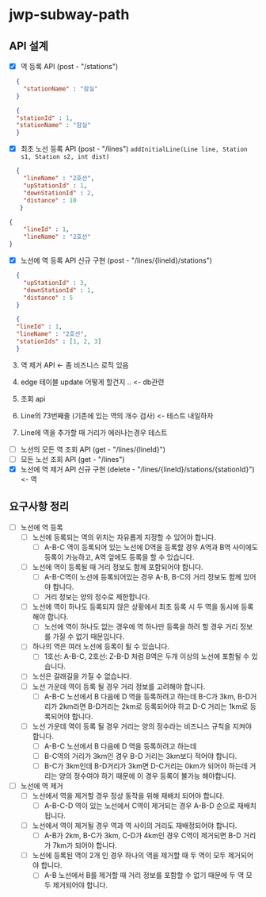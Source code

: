 # jwp-subway-path

## API 설계
- [x] 역 등록 API (post - "/stations")
```JSON
  {
    "stationName" : "잠실"
  }
```
```JSON
  {
  "stationId" : 1,
  "stationName" : "잠실"
  }
```

- [x] 최초 노선 등록 API (post - "/lines") `addInitialLine(Line line, Station s1, Station s2, int dist)`
```JSON
  {
    "lineName" : "2호선",
    "upStationId" : 1,
    "downStationId" : 2,
    "distance" : 10
   }
```
````JSON
{
    "lineId" : 1,
    "lineName" : "2호선"
}
````
- [x] 노선에 역 등록 API 신규 구현 (post - "/lines/{lineId}/stations")
```JSON
  {
    "upStationId" : 3,
    "downStationId" : 1,
    "distance" : 5
  }
```
```JSON
  {
  "lineId" : 1,
  "lineName" : "2호선",
  "stationIds" : [1, 2, 3]
  }
```

3. 역 제거 API <- 좀 비즈니스 로직 있음
4. edge 테이블 update 어떻게 할건지 .. <- db관련
5. 조회 api

1. Line의 73번째줄 (기존에 있는 역의 개수 검사) <- 테스트 내일하자
2. Line에 역을 추가할 때 거리가 에러나는경우 테스트


- [ ] 노선의 모든 역 조회 API (get - "/lines/{lineId}")
- [ ] 모든 노선 조회 API (get - "/lines")
- [x] 노선에 역 제거 API 신규 구현 (delete - "/lines/{lineId}/stations/{stationId}") <- 역

## 요구사항 정리
- [ ] 노선에 역 등록
  - [ ] 노선에 등록되는 역의 위치는 자유롭게 지정할 수 있어야 합니다.
    - [ ] A-B-C 역이 등록되어 있는 노선에 D역을 등록할 경우 A역과 B역 사이에도 등록이 가능하고, A역 앞에도 등록을 할 수 있습니다.
  - [ ] 노선에 역이 등록될 때 거리 정보도 함께 포함되어야 합니다.
    - [ ] A-B-C역이 노선에 등록되어있는 경우 A-B, B-C의 거리 정보도 함께 있어야 합니다.
    - [ ] 거리 정보는 양의 정수로 제한합니다.
  - [ ] 노선에 역이 하나도 등록되지 않은 상황에서 최초 등록 시 두 역을 동시에 등록해야 합니다.
    - [ ] 노선에 역이 하나도 없는 경우에 역 하나만 등록을 하려 할 경우 거리 정보를 가질 수 없기 때문입니다.
  - [ ] 하나의 역은 여러 노선에 등록이 될 수 있습니다.
    - [ ] 1호선: A-B-C, 2호선: Z-B-D 처럼 B역은 두개 이상의 노선에 포함될 수 있습니다.
  - [ ] 노선은 갈래길을 가질 수 없습니다.
  - [ ] 노선 가운데 역이 등록 될 경우 거리 정보를 고려해야 합니다.
    - [ ] A-B-C 노선에서 B 다음에 D 역을 등록하려고 하는데 B-C가 3km, B-D거리가 2km라면 B-D거리는 2km로 등록되어야 하고 D-C 거리는 1km로 등록되어야 합니다.
  - [ ] 노선 가운데 역이 등록 될 경우 거리는 양의 정수라는 비즈니스 규칙을 지켜야 합니다.
    - [ ] A-B-C 노선에서 B 다음에 D 역을 등록하려고 하는데
    - [ ] B-C역의 거리가 3km인 경우 B-D 거리는 3km보다 적어야 합니다.
    - [ ] B-C가 3km인데 B-D거리가 3km면 D-C거리는 0km가 되어야 하는데 거리는 양의 정수여야 하기 때문에 이 경우 등록이 불가능 해야합니다.

- [ ] 노선에 역 제거
  - [ ] 노선에서 역을 제거할 경우 정상 동작을 위해 재배치 되어야 합니다.
    - [ ] A-B-C-D 역이 있는 노선에서 C역이 제거되는 경우 A-B-D 순으로 재배치됩니다.
  - [ ] 노선에서 역이 제거될 경우 역과 역 사이의 거리도 재배정되어야 합니다.
    - [ ] A-B가 2km, B-C가 3km, C-D가 4km인 경우 C역이 제거되면 B-D 거리가 7km가 되어야 합니다.
  - [ ] 노선에 등록된 역이 2개 인 경우 하나의 역을 제거할 때 두 역이 모두 제거되어야 합니다.
    - [ ] A-B 노선에서 B를 제거할 때 거리 정보를 포함할 수 없기 때문에 두 역 모두 제거되어야 합니다.
